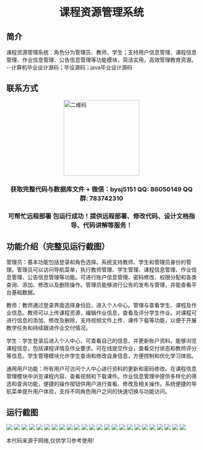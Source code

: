 <p><h1 align="center">课程资源管理系统</h1></p>

## 简介
课程资源管理系统：角色分为管理员、教师、学生；支持用户信息管理、课程信息管理、作业信息管理、公告信息管理等功能模块，简洁实用，高效管理教育资源。    --计算机毕业设计源码；毕设源码；java毕业设计源码


## 联系方式
<img src="https://bs-1329754181.cos.ap-shanghai.myqcloud.com/wx.jpg" alt="二维码" style="display: block; margin: 0 auto;" width="200px">
<p><h3 align="center">获取完整代码与数据库文件 + 微信：bysj5151 QQ: 86050149 QQ群: 783742310</h3></p>
<p><h3 align="center">可帮忙远程部署 包运行成功！提供远程部署、修改代码、设计文档指导、代码讲解等服务！</h3></p>

## 功能介绍（完整见运行截图）
管理员：基本功能包括登录和角色选择。系统支持教师、学生和管理员身份的管理。管理员可以访问导航菜单，执行教师管理、学生管理、课程信息管理、作业信息管理、公告信息管理等功能。可进行账户信息管理、密码修改、权限分配和各类查询、添加、修改以及删除操作。管理员能够进行公告的发布与管理，并能查看平台基础数据。

教师：教师通过登录界面选择身份后，进入个人中心。管理与查看学生、课程及作业信息。教师可以上传课程资源，编辑作业信息，查看及评分学生作业。对课程可进行信息的添加、修改及删除，支持视频文件上传、课件下载等功能，以便于开展教学任务和持续跟进作业交付情况。

学生：学生登录后进入个人中心，可查看自己的信息，并更新账户资料。能够浏览课程信息，包括课程详情及作业要求。可在线提交作业，查看交付状态和教师评分等信息。学生管理模块允许学生查询和修改自身信息，方便控制和优化学习体验。

通用用户功能：所有用户可访问个人中心进行资料的更新和密码修改。在课程信息管理模块中浏览课程内容、查看视频和下载课件。作业信息管理中提供多样化的筛选和查询功能，便捷的操作按钮供用户进行查看、修改及相关操作。系统便捷的导航菜单提升用户体验，支持不同角色用户之间的快速切换与功能访问。


## 运行截图
![](https://bs-1329754181.cos.ap-shanghai.myqcloud.com/ssm/CourseResourceManagementSystem/img/001.jpg)
![](https://bs-1329754181.cos.ap-shanghai.myqcloud.com/ssm/CourseResourceManagementSystem/img/002.jpg)
![](https://bs-1329754181.cos.ap-shanghai.myqcloud.com/ssm/CourseResourceManagementSystem/img/003.jpg)
![](https://bs-1329754181.cos.ap-shanghai.myqcloud.com/ssm/CourseResourceManagementSystem/img/004.jpg)
![](https://bs-1329754181.cos.ap-shanghai.myqcloud.com/ssm/CourseResourceManagementSystem/img/005.jpg)
![](https://bs-1329754181.cos.ap-shanghai.myqcloud.com/ssm/CourseResourceManagementSystem/img/006.jpg)
![](https://bs-1329754181.cos.ap-shanghai.myqcloud.com/ssm/CourseResourceManagementSystem/img/007.jpg)
![](https://bs-1329754181.cos.ap-shanghai.myqcloud.com/ssm/CourseResourceManagementSystem/img/008.jpg)
![](https://bs-1329754181.cos.ap-shanghai.myqcloud.com/ssm/CourseResourceManagementSystem/img/009.jpg)
![](https://bs-1329754181.cos.ap-shanghai.myqcloud.com/ssm/CourseResourceManagementSystem/img/010.jpg)
![](https://bs-1329754181.cos.ap-shanghai.myqcloud.com/ssm/CourseResourceManagementSystem/img/011.jpg)
![](https://bs-1329754181.cos.ap-shanghai.myqcloud.com/ssm/CourseResourceManagementSystem/img/012.jpg)
![](https://bs-1329754181.cos.ap-shanghai.myqcloud.com/ssm/CourseResourceManagementSystem/img/013.jpg)
![](https://bs-1329754181.cos.ap-shanghai.myqcloud.com/ssm/CourseResourceManagementSystem/img/014.jpg)
![](https://bs-1329754181.cos.ap-shanghai.myqcloud.com/ssm/CourseResourceManagementSystem/img/015.jpg)
![](https://bs-1329754181.cos.ap-shanghai.myqcloud.com/ssm/CourseResourceManagementSystem/img/016.jpg)
![](https://bs-1329754181.cos.ap-shanghai.myqcloud.com/ssm/CourseResourceManagementSystem/img/017.jpg)
![](https://bs-1329754181.cos.ap-shanghai.myqcloud.com/ssm/CourseResourceManagementSystem/img/018.jpg)
![](https://bs-1329754181.cos.ap-shanghai.myqcloud.com/ssm/CourseResourceManagementSystem/img/019.jpg)
![](https://bs-1329754181.cos.ap-shanghai.myqcloud.com/ssm/CourseResourceManagementSystem/img/020.jpg)
![](https://bs-1329754181.cos.ap-shanghai.myqcloud.com/ssm/CourseResourceManagementSystem/img/021.jpg)
![](https://bs-1329754181.cos.ap-shanghai.myqcloud.com/ssm/CourseResourceManagementSystem/img/022.jpg)
![](https://bs-1329754181.cos.ap-shanghai.myqcloud.com/ssm/CourseResourceManagementSystem/img/023.jpg)
![](https://bs-1329754181.cos.ap-shanghai.myqcloud.com/ssm/CourseResourceManagementSystem/img/024.jpg)

<p>本代码来源于网络,仅供学习参考使用!</p>
